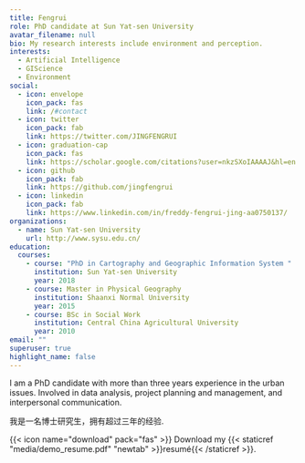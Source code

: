 ```yaml
---
title: Fengrui
role: PhD candidate at Sun Yat-sen University
avatar_filename: null
bio: My research interests include environment and perception.
interests:
  - Artificial Intelligence
  - GIScience
  - Environment
social:
  - icon: envelope
    icon_pack: fas
    link: /#contact
  - icon: twitter
    icon_pack: fab
    link: https://twitter.com/JINGFENGRUI
  - icon: graduation-cap
    icon_pack: fas
    link: https://scholar.google.com/citations?user=nkzSXoIAAAAJ&hl=en
  - icon: github
    icon_pack: fab
    link: https://github.com/jingfengrui
  - icon: linkedin
    icon_pack: fab
    link: https://www.linkedin.com/in/freddy-fengrui-jing-aa0750137/
organizations:
  - name: Sun Yat-sen University
    url: http://www.sysu.edu.cn/
education:
  courses:
    - course: "PhD in Cartography and Geographic Information System "
      institution: Sun Yat-sen University
      year: 2018
    - course: Master in Physical Geography
      institution: Shaanxi Normal University
      year: 2015
    - course: BSc in Social Work
      institution: Central China Agricultural University
      year: 2010
email: ""
superuser: true
highlight_name: false
---
```

I am a PhD candidate with more than three years experience in the urban issues. Involved in data analysis, project planning and management, and interpersonal communication.

我是一名博士研究生，拥有超过三年的经验.

{{< icon name="download" pack="fas" >}} Download my {{< staticref "media/demo_resume.pdf" "newtab" >}}resumé{{< /staticref >}}.
